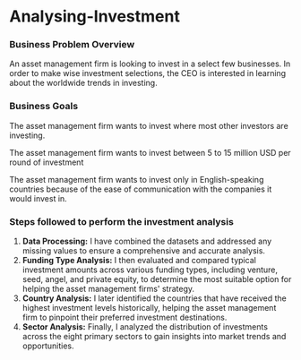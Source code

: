 # Analysing-Investment

### Business Problem Overview
An asset management firm is looking to invest in a select few businesses. In order to make wise investment selections, the CEO is interested in learning about the worldwide trends in investing.

### Business Goals
The asset management firm wants to invest where most other investors are investing.

The asset management firm wants to invest between 5 to 15 million USD per round of investment

The asset management firm wants to invest only in English-speaking countries because of the ease of communication with the companies it would invest in.

### Steps followed to perform the investment analysis
1. **Data Processing:** I have combined the datasets and addressed any missing values to ensure a comprehensive and accurate analysis.
2. **Funding Type Analysis:** I then evaluated and compared typical investment amounts across various funding types, including venture, seed, angel, and private equity, to determine the most suitable option for helping the asset management firms' strategy.
3. **Country Analysis:** I later identified the countries that have received the highest investment levels historically, helping the asset management firm to pinpoint their preferred investment destinations.
4. **Sector Analysis:** Finally, I analyzed the distribution of investments across the eight primary sectors to gain insights into market trends and opportunities.
